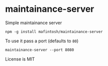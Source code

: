 # maintainance-server

Simple maintainance server

	npm -g install mafintosh/maintainance-server

To use it pass a port (defaults to `80`)

	maintainance-server --port 8080

License is MIT